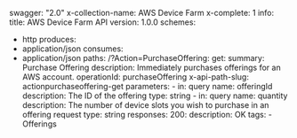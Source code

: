 swagger: "2.0"
x-collection-name: AWS Device Farm
x-complete: 1
info:
  title: AWS Device Farm API
  version: 1.0.0
schemes:
- http
produces:
- application/json
consumes:
- application/json
paths:
  /?Action=PurchaseOffering:
    get:
      summary: Purchase Offering
      description: Immediately purchases offerings for an AWS account.
      operationId: purchaseOffering
      x-api-path-slug: actionpurchaseoffering-get
      parameters:
      - in: query
        name: offeringId
        description: The ID of the offering
        type: string
      - in: query
        name: quantity
        description: The number of device slots you wish to purchase in an offering
          request
        type: string
      responses:
        200:
          description: OK
      tags:
      - Offerings